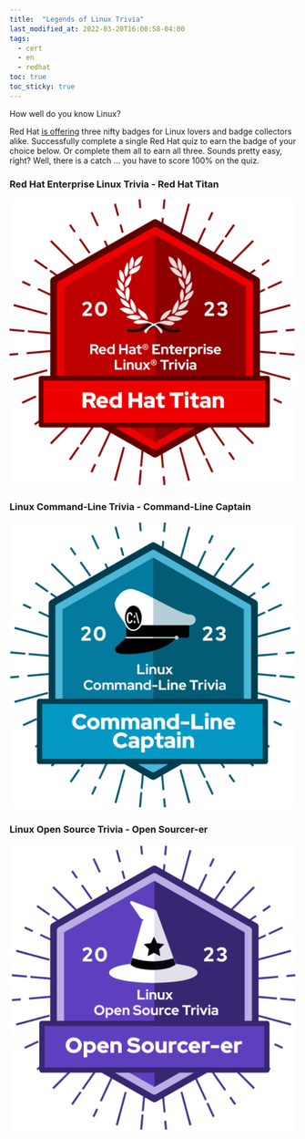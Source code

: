 ```yaml
---
title:  "Legends of Linux Trivia"
last_modified_at: 2022-03-20T16:00:58-04:00
tags:
  - cert
  - en
  - redhat
toc: true
toc_sticky: true
---
```


How well do you know Linux?

Red Hat [is offering](https://redhatdg.co1.qualtrics.com/jfe/form/SV_bjRFSHqPdTpIjoa) three nifty badges for Linux lovers and badge collectors alike. Successfully complete a single Red Hat quiz to earn the badge of your choice below. Or complete them all to earn all three. Sounds pretty easy, right? Well, there is a catch … you have to score 100% on the quiz.

### Red Hat Enterprise Linux Trivia - Red Hat Titan

![](/assets/images/posts/2023-03-20-linux-trivia/RedHatTitan.png)

###  Linux Command-Line Trivia - Command-Line Captain

![](/assets/images/posts/2023-03-20-linux-trivia/Command-LineCaptain.png)

###  Linux Open Source Trivia - Open Sourcer-er

![](/assets/images/posts/2023-03-20-linux-trivia/OpenSourcer-er.png)
